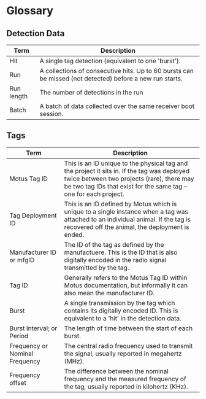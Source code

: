 # Glossary

## Detection Data

| Term       | Description                                                                                              |
| ---------- | -------------------------------------------------------------------------------------------------------- |
| Hit        | A single tag detection (equivalent to one 'burst').                                                      |
| Run        | A collections of consecutive hits. Up to 60 bursts can be missed (not detected) before a new run starts. |
| Run length | The number of detections in the run                                                                      |
| Batch      | A batch of data collected over the same receiver boot session.                                           |

## Tags

| Term                           | Description                                                                                                                                                                                                  |
| ------------------------------ | ------------------------------------------------------------------------------------------------------------------------------------------------------------------------------------------------------------ |
| Motus Tag ID                   | This is an ID unique to the physical tag and the project it sits in. If the tag was deployed twice between two projects (rare), there may be two tag IDs that exist for the same tag – one for each project. |
| Tag Deployment ID              | This is an ID defined by Motus which is unique to a single instance when a tag was attached to an individual animal. If the tag is recovered off the animal, the deployment is ended.                        |
| Manufacturer ID or mfgID       | The ID of the tag as defined by the manufactuere. This is the ID that is also digitally encoded in the radio signal transmitted by the tag.                                                                  |
| Tag ID                         | Generally refers to the Motus Tag ID within Motus documentation, but informally it can also mean the manufacturer ID.                                                                                        |
| Burst                          | A single transmission by the tag which contains its digitally encoded ID. This is equivalent to a 'hit' in the detection data.                                                                               |
| Burst Interval; or Period      | The length of time between the start of each burst.                                                                                                                                                          |
| Frequency or Nominal Frequency | The central radio frequency used to transmit the signal, usually reported in megahertz (MHz).                                                                                                                |
| Frequency offset               | The difference between the nominal frequency and the measured frequency of the tag, usually reported in kilohertz (KHz).                                                                                     |

